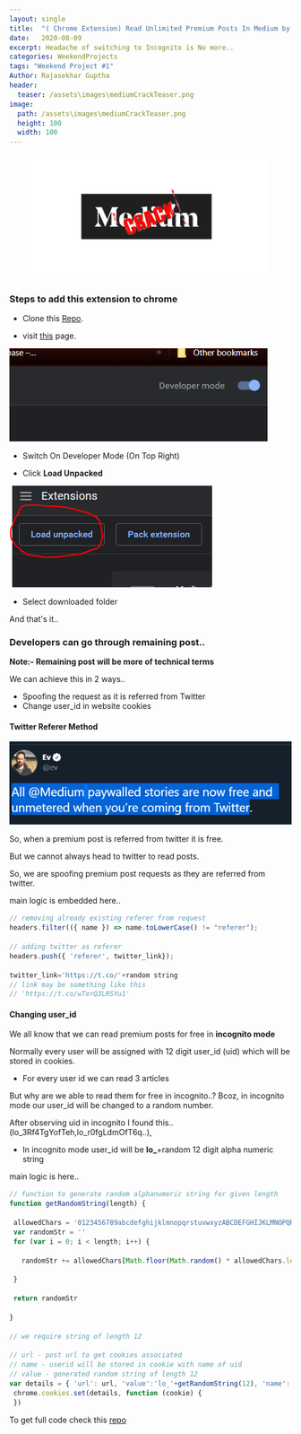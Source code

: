 ```yaml
---
layout: single
title:  "( Chrome Extension) Read Unlimited Premium Posts In Medium by Rajasekhar Guptha"
date:   2020-08-09
excerpt: Headache of switching to Incognito is No more.. 
categories: WeekendProjects
tags: "Weekend Project #1"
Author: Rajasekhar Guptha
header:
  teaser: /assets\images\mediumCrackTeaser.png
image: 
  path: /assets\images\mediumCrackTeaser.png
  height: 100
  width: 100
---
```

<figure>
  <img src="/assets\images\mediumCrackTeaser.png" alt="Medium Crack image">
  
</figure>

### Steps to add this extension to chrome

+ Clone this [Repo](https://github.com/RajasekharGuptha/Medium-Freeifier).

+ visit [this](chrome://extensions/) page.

![Developer Mode](/assets\images\developermodetoggle.png)

+ Switch On Developer Mode (On Top Right)

+ Click **Load Unpacked**

![load unpacked](/assets\images\loadUnpacked.png)

+ Select downloaded folder  

And that's it..

### Developers can go through remaining post..
**Note:-  Remaining post will be more of technical terms**

We can achieve this in 2 ways..

+ Spoofing the request as it is referred from Twitter
+ Change user_id in website cookies 

#### Twitter Referer Method

![Tweet](/assets\images\tweet.png)

So, when a premium post is referred from twitter it is free.

But we cannot always head to twitter to read posts.

So, we are spoofing premium post requests as they are referred from twitter.

main logic is embedded here..
```js
// removing already existing referer from request
headers.filter(({ name }) => name.toLowerCase() != "referer");

// adding twitter as referer
headers.push({ 'referer', twitter_link});

twitter_link='https://t.co/'+random string
// link may be something like this
// 'https://t.co/wTerQ3LRSYu1'
```

#### Changing user_id

We all know that we can read premium posts for free in **incognito mode**

Normally every user will be assigned with 12 digit user_id (uid) which will be stored in cookies.

+ For every user id we can read 3 articles 

But why are we able to read them for free in  incognito..?
 Bcoz, in incognito mode our user_id will be changed to a random number.

 After observing uid in incognito I found this..(lo_3Rf4TgYofTeh,lo_r0fgLdmOfT6q..),

 + In incognito mode user_id will be **lo_**+random 12 digit alpha numeric string

main logic is here..
 ```js
// function to generate random alphanumeric string for given length
 function getRandomString(length) {

  allowedChars = '0123456789abcdefghijklmnopqrstuvwxyzABCDEFGHIJKLMNOPQRSTUVWXYZ'
  var randomStr = ''
  for (var i = 0; i < length; i++) {

    randomStr += allowedChars[Math.floor(Math.random() * allowedChars.length)]

  }

  return randomStr

}

// we require string of length 12

// url - post url to get cookies associated
// name - userid will be stored in cookie with name of uid 
// value - generated random string of length 12
var details = { 'url': url, 'value':'lo_'+getRandomString(12), 'name': 'uid' }
  chrome.cookies.set(details, function (cookie) {
  })


```

To get full code check this [repo](https://github.com/RajasekharGuptha/Medium-Freeifier)
